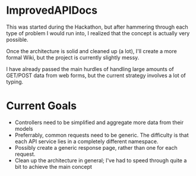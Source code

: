 ImprovedAPIDocs
===============

This was started during the Hackathon, but after hammering through each type of problem I would run into, I realized that the concept is actually very possible.

Once the architecture is solid and cleaned up (a lot), I'll create a more formal Wiki, but the project is currently slightly messy.

I have already passed the main hurdles of handling large amounts of GET/POST data from web forms, but the current strategy involves a lot of typing.


Current Goals
=============

- Controllers need to be simplified and aggregate more data from their models
- Preferrably, common requests need to be generic. The difficulty is that each API service lies in a completely different namespace.
- Possibly create a generic response page, rather than one for each request.
- Clean up the architecture in general; I've had to speed through quite a bit to achieve the main concept